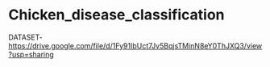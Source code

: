 
# Chicken_disease_classification
DATASET- https://drive.google.com/file/d/1Fy91IbUct7Jv5BqjsTMinN8eY0ThJXQ3/view?usp=sharing 

